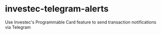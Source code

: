 # investec-telegram-alerts
Use Investec's Programmable Card feature to send transaction notifications via Telegram

